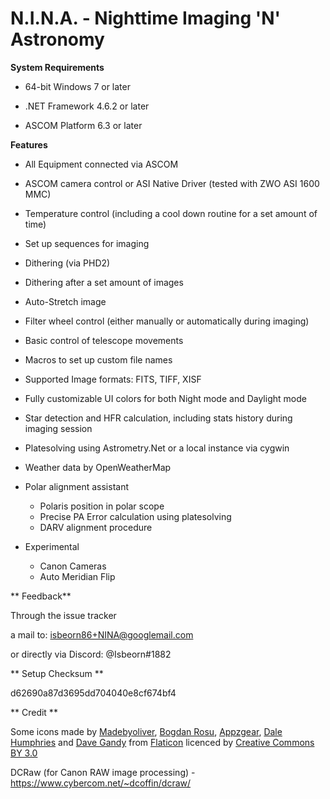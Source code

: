 # N.I.N.A. - Nighttime Imaging 'N' Astronomy #


**System Requirements**

* 64-bit Windows 7 or later

* .NET Framework 4.6.2 or later

* ASCOM Platform 6.3 or later


**Features**

* All Equipment connected via ASCOM

* ASCOM camera control or ASI Native Driver (tested with ZWO ASI 1600 MMC)

* Temperature control (including a cool down routine for a set amount of time)

* Set up sequences for imaging

* Dithering (via PHD2)

* Dithering after a set amount of images

* Auto-Stretch image

* Filter wheel control (either manually or automatically during imaging)

* Basic control of telescope movements

* Macros to set up custom file names

* Supported Image formats: FITS, TIFF, XISF

* Fully customizable UI colors for both Night mode and Daylight mode

* Star detection and HFR calculation, including stats history during imaging session

* Platesolving using Astrometry.Net or a local instance via cygwin

* Weather data by OpenWeatherMap 

* Polar alignment assistant 
     * Polaris position in polar scope 
     * Precise PA Error calculation using platesolving 
     * DARV alignment procedure

* Experimental
     * Canon Cameras 
     * Auto Meridian Flip

** Feedback**

Through the issue tracker

a mail to: isbeorn86+NINA@googlemail.com

or directly via Discord: @[]()Isbeorn#1882 

** Setup Checksum **

d62690[]()a87d36[]()95dd70[]()4040e8[]()cf674b[]()f4

** Credit **

Some icons made by 
[Madebyoliver](http://www.flaticon.com/authors/madebyoliver),
[Bogdan Rosu](http://www.flaticon.com/authors/bogdan-rosu),
[Appzgear](http://www.flaticon.com/authors/appzgear),
[Dale Humphries](http://www.flaticon.com/authors/dale-humphries) and
[Dave Gandy](http://www.flaticon.com/authors/dave-gandy)
from
[Flaticon](http://www.flaticon.com)
licenced by 
[Creative Commons BY 3.0](http://creativecommons.org/licenses/by/3.0/)

DCRaw (for Canon RAW image processing) - https://www.cybercom.net/~dcoffin/dcraw/